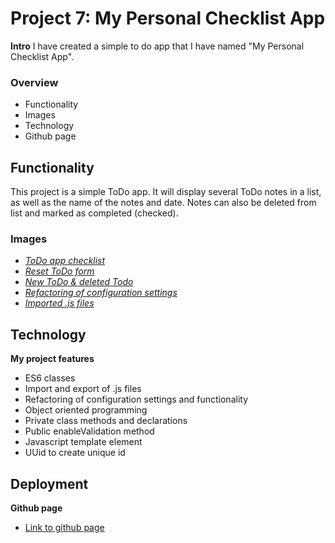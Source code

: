 # Project 7: My Personal Checklist App

**Intro**
I have created a simple to do app that I have named "My Personal Checklist App".

### Overview

* Functionality
* Images
* Technology
* Github page



## Functionality

This project is a simple ToDo app. It will display several ToDo notes in a list, as well as the name of the notes and date. Notes can also be deleted from list and marked as completed (checked).

### Images

- [*ToDo app checklist*](./images/s7%20app%20page.JPG)
- [*Reset ToDo form*](./images/s7%20reset%20form.JPG)
- [*New ToDo & deleted Todo*](./images/s7%20added%20todo.JPG)
- [*Refactoring of configuration settings*](./images/s7%20js%20refactoring.JPG)
- [*Imported .js files*](./images/s7%20index%20js%20code%20imports.JPG)

## Technology

**My project features**

- ES6 classes
- Import and export of .js files
- Refactoring of configuration settings and functionality
- Object oriented programming
- Private class methods and declarations
- Public enableValidation method
- Javascript template element
- UUid to create unique id



## Deployment

**Github page**

* [Link to github page](https://kbeg33.github.io/se_project_todo-app/)
